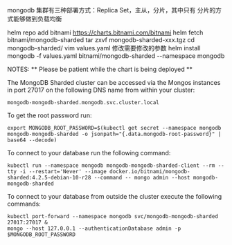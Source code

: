 mongodb 集群有三种部署方式：Replica Set，主从，分片，其中只有 分片的方式能够做到负载均衡

helm repo add bitnami https://charts.bitnami.com/bitnami
helm fetch bitnami/mongodb-sharded
tar zxvf mongodb-sharded-xxx.tgz
cd mongodb-sharded/
vim values.yaml
修改需要修改的参数
helm install mongodb -f values.yaml bitnami/mongodb-sharded --namespace mongodb


NOTES:
** Please be patient while the chart is being deployed **

The MongoDB Sharded cluster can be accessed via the Mongos instances in port 27017 on the following DNS name from within your cluster:

    mongodb-mongodb-sharded.mongodb.svc.cluster.local

To get the root password run:

    export MONGODB_ROOT_PASSWORD=$(kubectl get secret --namespace mongodb mongodb-mongodb-sharded -o jsonpath="{.data.mongodb-root-password}" | base64 --decode)

To connect to your database run the following command:

    kubectl run --namespace mongodb mongodb-mongodb-sharded-client --rm --tty -i --restart='Never' --image docker.io/bitnami/mongodb-sharded:4.2.5-debian-10-r28 --command -- mongo admin --host mongodb-mongodb-sharded

To connect to your database from outside the cluster execute the following commands:

    kubectl port-forward --namespace mongodb svc/mongodb-mongodb-sharded 27017:27017 &
    mongo --host 127.0.0.1 --authenticationDatabase admin -p $MONGODB_ROOT_PASSWORD